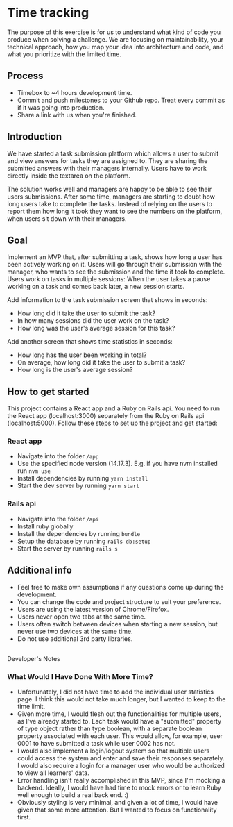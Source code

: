 # Time tracking

The purpose of this exercise is for us to understand what kind of code you
produce when solving a challenge. We are focusing on maintainability,
your technical approach, how you map your idea into architecture and code,
and what you prioritize with the limited time.

## Process

- Timebox to ~4 hours development time.
- Commit and push milestones to your Github repo. Treat every commit as if it was going into production.
- Share a link with us when you're finished.

## Introduction

We have started a task submission platform which allows a user to submit and
view answers for tasks they are assigned to. They are sharing the submitted answers
with their managers internally. Users have to work directly inside the textarea on
the platform.

The solution works well and managers are happy to be able to see their users
submissions. After some time, managers are starting to doubt how long users take
to complete the tasks. Instead of relying on the users to report them how long
it took they want to see the numbers on the platform, when users sit down
with their managers.

## Goal

Implement an MVP that, after submitting a task, shows how long a user has been
actively working on it. Users will go through their submission with the manager,
who wants to see the submission and the time it took to complete.
Users work on tasks in multiple sessions: When the user takes a pause working on
a task and comes back later, a new session starts.

Add information to the task submission screen that shows in seconds:

- How long did it take the user to submit the task?
- In how many sessions did the user work on the task?
- How long was the user's average session for this task?

Add another screen that shows time statistics in seconds:

- How long has the user been working in total?
- On average, how long did it take the user to submit a task?
- How long is the user's average session?

## How to get started

This project contains a React app and a Ruby on Rails api.
You need to run the React app (localhost:3000) separately from the Ruby on Rails api (localhost:5000).
Follow these steps to set up the project and get started:

### React app

- Navigate into the folder `/app`
- Use the specified node version (14.17.3). E.g. if you have nvm installed run `nvm use`
- Install dependencies by running `yarn install`
- Start the dev server by running `yarn start`

### Rails api

- Navigate into the folder `/api`
- Install ruby globally
- Install the dependencies by running `bundle`
- Setup the database by running `rails db:setup`
- Start the server by running `rails s`

## Additional info

- Feel free to make own assumptions if any questions come up during the development.
- You can change the code and project structure to suit your preference.
- Users are using the latest version of Chrome/Firefox.
- Users never open two tabs at the same time.
- Users often switch between devices when starting a new session, but never use
  two devices at the same time.
- Do not use additional 3rd party libraries.

##

Developer's Notes

### What Would I Have Done With More Time?

- Unfortunately, I did not have time to add the individual user statistics page. I think this would not take much longer, but I wanted to keep to the time limit.
- Given more time, I would flesh out the functionalities for multiple users, as I've already started to. Each task would have a "submitted" property of type object rather than type boolean, with a separate boolean property associated with each user. This would allow, for example, user 0001 to have submitted a task while user 0002 has not.
- I would also implement a login/logout system so that multiple users could access the system and enter and save their responses separately. I would also require a login for a manager user who would be authorized to view all learners' data.
- Error handling isn't really accomplished in this MVP, since I'm mocking a backend. Ideally, I would have had time to mock errors or to learn Ruby well enough to build a real back end. :)
- Obviously styling is very minimal, and given a lot of time, I would have given that some more attention. But I wanted to focus on functionality first.
